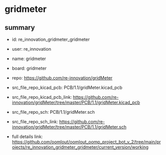 # gridmeter
 
## summary 
* id: re_innovation_gridmeter_gridmeter
* user: re_innovation
* name: gridmeter
* board: gridmeter
* repo: https://github.com/re-innovation/gridMeter
* src_file_repo_kicad_pcb: PCB/1.1/gridMeter.kicad_pcb
* src_file_repo_kicad_pcb_link: https://github.com/re-innovation/gridMeter/tree/master/PCB/1.1/gridMeter.kicad_pcb


* src_file_repo_sch: PCB/1.1/gridMeter.sch
* src_file_repo_sch_link: https://github.com/re-innovation/gridMeter/tree/master/PCB/1.1/gridMeter.sch
* full details link: https://github.com/oomlout/oomlout_oomp_project_bot_v_2/tree/main/projects/re_innovation_gridmeter_gridmeter/current_version/working  







